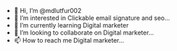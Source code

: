 - 👋 Hi, I’m @mdlutfur002
- 👀 I’m interested in Clickable email signature and seo...
- 🌱 I’m currently learning Digital marketer
- 💞️ I’m looking to collaborate on Digital marketer...
- 📫 How to reach me Digital marketer...

<!---
mdlutfur002/mdlutfur002 is a ✨ special ✨ repository because its `README.md` (this file) appears on your GitHub profile.
You can click the Preview link to take a look at your changes.
--->
